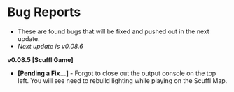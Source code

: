 # Bug Reports

- These are found bugs that will be fixed and pushed out in the next update.
- *Next update is v0.08.6*

**v0.08.5 [Scuffl Game]**
- **[Pending a Fix...]** - Forgot to close out the output console on the top left. You will see need to rebuild lighting while playing on the Scuffl Map.
